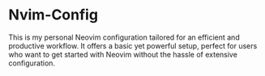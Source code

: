 # Nvim-Config
This is my personal Neovim configuration tailored for an efficient and productive workflow. It offers a basic yet powerful setup, perfect for users who want to get started with Neovim without the hassle of extensive configuration.
